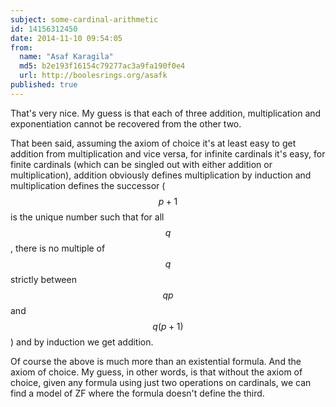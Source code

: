 ```yaml
---
subject: some-cardinal-arithmetic
id: 14156312450
date: 2014-11-10 09:54:05
from:
  name: "Asaf Karagila"
  md5: b2e193f16154c79277ac3a9fa190f0e4
  url: http://boolesrings.org/asafk
published: true
---
```

That's very nice. My guess is that each of three addition, multiplication and exponentiation cannot be recovered from the other two. 

That been said, assuming the axiom of choice it's at least easy to get addition from multiplication and vice versa, for infinite cardinals it's easy, for finite cardinals (which can be singled out with either addition or multiplication), addition obviously defines multiplication by induction and multiplication defines the successor ($$p+1$$ is the unique number such that for all $$q$$, there is no multiple of $$q$$ strictly between $$qp$$ and $$q(p+1)$$) and by induction we get addition. 

Of course the above is much more than an existential formula. And the axiom of choice. My guess, in other words, is that without the axiom of choice, given any formula using just two operations on cardinals, we can find a model of ZF where the formula doesn't define the third.

